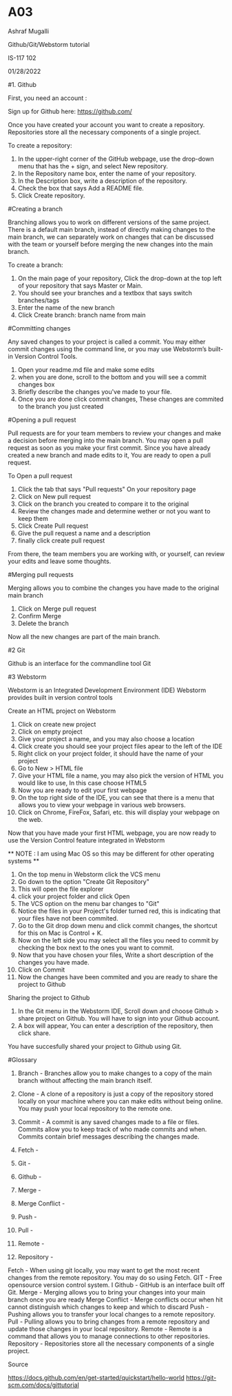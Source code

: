 # A03

Ashraf Mugalli

Github/Git/Webstorm tutorial

IS-117 102

01/28/2022

#1. Github

First, you need an account : 

Sign up for Github here: https://github.com/ 

Once you have created your account you want to create a repository. 
Repositories store all the necessary components of a single project. 
 
To create a repository: 

1. In the upper-right corner of the GitHub webpage, use the drop-down menu that has the + sign, and select New repository.
2. In the Repository name box, enter the name of your repository.
3. In the Description box, write a description of the repository.
4. Check the box that says Add a README file.
5. Click Create repository.

#Creating a branch

Branching allows you to work on different versions of the same project. There is a default main branch, instead of directly making changes to the main branch, we can separately work on changes that can be discussed with the team or yourself before merging the new changes into the main branch.

To create a branch: 

1. On the main page of your repository, Click the drop-down at the top left of your repository that says Master or Main.
2. You should see your branches and a textbox that says switch branches/tags
3. Enter the name of the new branch
4. Click Create branch: branch name from main

#Committing changes 

Any saved changes to your project is called a commit. 
You may either commit changes using the command line, or you may use Webstorm’s built-in Version Control Tools. 

1. Open your readme.md file and make some edits
2. when you are done, scroll to the bottom and you will see a commit changes box
3. Briefly describe the changes you've made to your file.
4. Once you are done click commit changes, These changes are commited to the branch you just created


#Opening a pull request

Pull requests are for your team members to review your changes and make a decision before merging into the main branch. You may open a pull request as soon as you make your first commit. Since you have already created a new branch and made edits to it, You are ready to open a pull request.

To Open a pull request

1. Click the tab that says "Pull requests" On your repository page
2. Click on New pull request
3. Click on the branch you created to compare it to the original 
4. Review the changes made and determine wether or not you want to keep them
5. Click Create Pull request
6. Give the pull request a name and a description
7. finally click create pull request

From there, the team members you are working with, or yourself, can review your edits and leave some thoughts.

#Merging pull requests

Merging allows you to combine the changes you have made to the original main branch

1. Click on Merge pull request 
2. Confirm Merge
3. Delete the branch

Now all the new changes are part of the main branch.

#2 Git

Github is an interface for the commandline tool Git




#3 Webstorm

Webstorm is an Integrated Development Environment (IDE)
Webstorm provides built in version control tools

Create an HTML project on Webstorm 

1. Click on create new project
2. Click on empty project
3. Give your project a name, and you may also choose a location 
4. Click create you should see your project files apear to the left of the IDE
5. Right click on your project folder, it should have the name of your project
6. Go to New > HTML file
7. Give your HTML file a name, you may also pick the version of HTML you would like to use, In this case choose HTML5
8. Now you are ready to edit your first webpage
9. On the top right side of the IDE, you can see that there is a menu that allows you to view your webpage in various web browsers. 
10. Click on Chrome, FireFox, Safari, etc. this will display your webpage on the web.

Now that you have made your first HTML webpage, you are now ready to use the Version Control feature integrated in Webstorm

** NOTE : I am using Mac OS so this may be different for other operating systems **

1. On the top menu in Webstorm click the VCS menu
2. Go down to the option "Create Git Repository"
3. This will open the file explorer
4. click your project folder and click Open
5. The VCS option on the menu bar changes to "Git"
6. Notice the files in your Project's folder turned red, this is indicating that your files have not been commited.
7. Go to the Git drop down menu and click commit changes, the shortcut for this on Mac is Control + K. 
8. Now on the left side you may select all the files you need to commit by checking the box next to the ones you want to commit.
9. Now that you have chosen your files, Write a short description of the changes you have made. 
10. Click on Commit
11. Now the changes have been commited and you are ready to share the project to Github

Sharing the project to Github

1. In the Git menu in the Webstorm IDE, Scroll down and choose Github > share project on Github. You will have to sign into your Github account. 
2. A box will appear, You can enter a description of the repository, then click share. 

You have succesfully shared your project to Github using Git.



#Glossary

1. Branch - Branches allow you to make changes to a copy of the main branch without affecting the main branch itself.

3. Clone -  A clone of a repository is just a copy of the repository stored locally on your machine where you can make edits without being online. You may push your local repository to the remote one.


5. Commit - A commit is any saved changes made to a file or files. Commits allow you to keep track of who made commits and when. Commits contain brief messages describing the changes made.

6. Fetch -

7. Git - 

8. Github -

9. Merge -

10. Merge Conflict -

11. Push -

12. Pull -

13. Remote - 

14. Repository -

Fetch - When using git locally, you may want to get the most recent changes from the remote repository. You may do so using Fetch. 
GIT - Free opensource version control system. I 
Github - GitHub is an interface built off Git. 
Merge -  Merging allows you to bring your changes into your main branch once you are ready 
Merge Conflict -  Merge conflicts occur when hit cannot distinguish which changes to keep and which to discard 
Push - Pushing allows you to transfer your local changes to a remote repository. 
Pull - Pulling allows you to bring changes from a remote repository and update those changes in your local repository. 
Remote -  Remote is a command that allows you to manage connections to other repositories. 
Repository -  Repositories store all the necessary components of a single project. 




Source

https://docs.github.com/en/get-started/quickstart/hello-world 
https://git-scm.com/docs/gittutorial 


